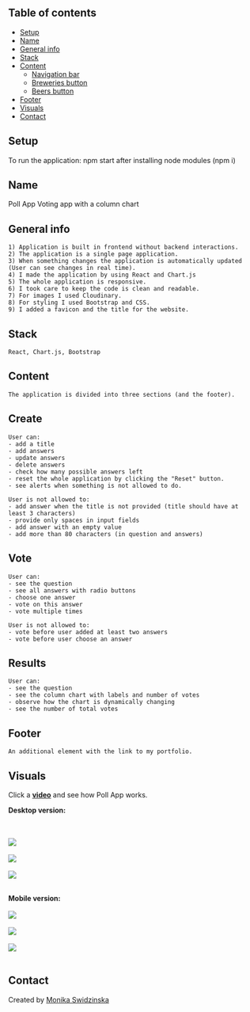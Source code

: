 ## Table of contents
* [Setup](#setup)
* [Name](#name)
* [General info](#general-info)
* [Stack](#stack)
* [Content](#content)
    - [Navigation bar](#navigation-bar)
    - [Breweries button](#breweries-button)
    - [Beers button](#beers-button)
* [Footer](#footer)
* [Visuals](#visuals)
* [Contact](#contact)
## Setup
To run the application: npm start after installing node modules (npm i)
## Name
Poll App
Voting app with a column chart
## General info
    1) Application is built in frontend without backend interactions.
    2) The application is a single page application.
    3) When something changes the application is automatically updated (User can see changes in real time). 
    4) I made the application by using React and Chart.js
    5) The whole application is responsive.
    6) I took care to keep the code is clean and readable.
    7) For images I used Cloudinary.
    8) For styling I used Bootstrap and CSS.
    9) I added a favicon and the title for the website.
## Stack
    React, Chart.js, Bootstrap

## Content    
    The application is divided into three sections (and the footer).
## Create
    User can:
    - add a title 
    - add answers
    - update answers
    - delete answers
    - check how many possible answers left
    - reset the whole application by clicking the "Reset" button.
    - see alerts when something is not allowed to do.

    User is not allowed to:
    - add answer when the title is not provided (title should have at least 3 characters)
    - provide only spaces in input fields
    - add answer with an empty value
    - add more than 80 characters (in question and answers)
   
## Vote
    User can:
    - see the question
    - see all answers with radio buttons
    - choose one answer
    - vote on this answer
    - vote multiple times

    User is not allowed to:
    - vote before user added at least two answers
    - vote before user choose an answer
    
## Results
    User can:
    - see the question
    - see the column chart with labels and number of votes 
    - observe how the chart is dynamically changing
    - see the number of total votes
        
## Footer
    An additional element with the link to my portfolio.
    
## Visuals
Click a <a href="https://youtu.be/SOFQ6ZrYIBA"><b>video</b></a> and see how Poll App works.

<b>Desktop version:</b>

<br><br>
<img src="https://res.cloudinary.com/mokaweb/image/upload/v1603906798/PollApp/PollApp-1.png" />
<br><br>
<img src="https://res.cloudinary.com/mokaweb/image/upload/v1603906796/PollApp/PollApp-2.png" />
<br><br>
<img src="https://res.cloudinary.com/mokaweb/image/upload/v1603906794/PollApp/PollApp-3.png" />
<br><br>

<b>Mobile version:</b>
<br><br>
<img src="https://res.cloudinary.com/mokaweb/image/upload/v1603915143/PollApp/Poll-app-mobile1.png" />
<br><br>
<img src="https://res.cloudinary.com/mokaweb/image/upload/v1603915143/PollApp/Poll-app-mobile2.png" />
<br><br>
<img src="https://res.cloudinary.com/mokaweb/image/upload/v1603915143/PollApp/Poll-app-mobile3.png" />
<br><br>

## Contact
Created by <a href="https://monikaswidzinska.netlify.app">Monika Swidzinska</a>